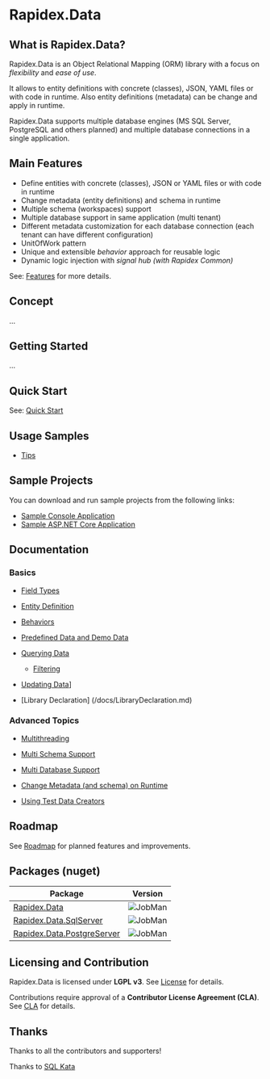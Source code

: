 # Rapidex.Data

## What is Rapidex.Data?

Rapidex.Data is an Object Relational Mapping (ORM) library with a focus on *flexibility* and *ease of use*. 

It allows to entity definitions with concrete (classes), JSON, YAML files or with code in runtime. Also entity definitions (metadata) can be change and apply in runtime.

Rapidex.Data supports multiple database engines (MS SQL Server, PostgreSQL and others planned) and multiple database connections in a single application.

## Main Features

- Define entities with concrete (classes), JSON or YAML files or with code in runtime 
- Change metadata (entity definitions) and schema in runtime
- Multiple schema (workspaces) support
- Multiple database support in same application (multi tenant)
- Different metadata customization for each database connection (each tenant can have different configuration)
- UnitOfWork pattern
- Unique and extensible *behavior* approach for reusable logic
- Dynamic logic injection with *signal hub (with Rapidex Common)* 

See: [Features](/docs/Features-detailed.md) for more details.


## Concept

...

## Getting Started

...

## Quick Start


See: [Quick Start](/docs/QuickStart.md) 

## Usage Samples

- [Tips](/docs/UsageAndTips.md)


## Sample Projects

You can download and run sample projects from the following links:

- [Sample Console Application](/samples/Rapidex.Data.ConsoleApp)
- [Sample ASP.NET Core Application](/samples/Rapidex.Data.AspNetCoreApp)

## Documentation

### Basics

- [Field Types](/docs/FieldTypes.md)

- [Entity Definition](/docs/EntityDefinition.md)

- [Behaviors](/docs/Behaviors.md)

- [Predefined Data and Demo Data](/docs/PredefinedData.md)

- [Querying Data](/docs/QueryingData.md)
  - [Filtering](/docs/Filtering.md)

- [Updating Data](/docs/UpdatingData.md)]

- [Library Declaration] (/docs/LibraryDeclaration.md)

### Advanced Topics

- [Multithreading](/docs/Multithreading.md)

- [Multi Schema Support](/docs/MultiSchemaManagement.md)

- [Multi Database Support](/docs/MultiDatabaseManagement.md)

- [Change Metadata (and schema) on Runtime](/docs/RuntimeChanges.md)

- [Using Test Data Creators](/docs/TestDataCreators.md)

## Roadmap

See [Roadmap](/docs/Roadmap.md) for planned features and improvements.

## Packages (nuget)

| Package | Version |
|---|---|
|[Rapidex.Data](https://www.nuget.org/packages/abc/)|![JobMan](https://img.shields.io/nuget/v/abc)|
|[Rapidex.Data.SqlServer](https://www.nuget.org/packages/abc/)|![JobMan](https://img.shields.io/nuget/v/abc)|
|[Rapidex.Data.PostgreServer](https://www.nuget.org/packages/abc/)|![JobMan](https://img.shields.io/nuget/v/abc)|

## Licensing and Contribution

Rapidex.Data is licensed under **LGPL v3**. See [License](LICENSE) for details.  

Contributions require approval of a **Contributor License Agreement (CLA)**. See [CLA](/docs/license/CONTRIBUTOR_LICENSE_AGREEMENT.md) for details.

## Thanks 

Thanks to all the contributors and supporters!

Thanks to [SQL Kata](https://sqlkata.com/)